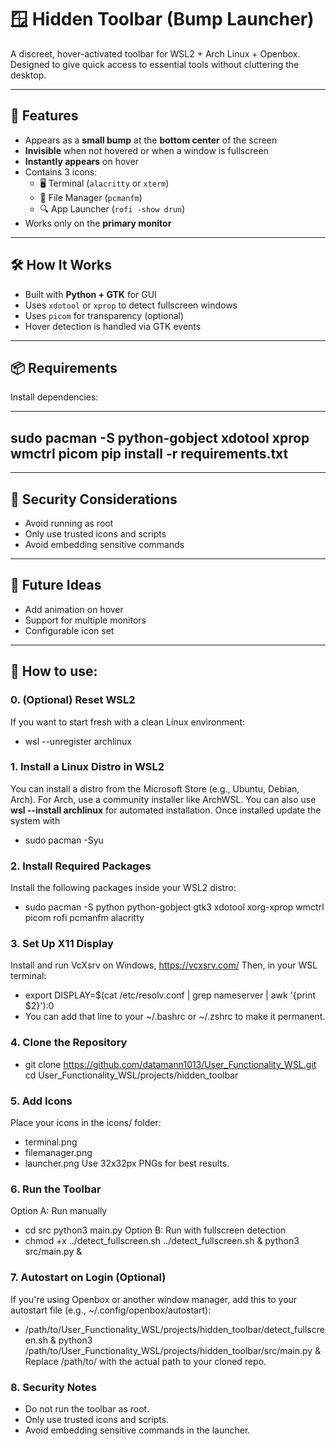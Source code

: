 # 🪟 Hidden Toolbar (Bump Launcher)

A discreet, hover-activated toolbar for WSL2 + Arch Linux + Openbox. 
Designed to give quick access to essential tools without cluttering the desktop.

---

## 🎯 Features

- Appears as a **small bump** at the **bottom center** of the screen
- **Invisible** when not hovered or when a window is fullscreen
- **Instantly appears** on hover
- Contains 3 icons:
  - 🖥️ Terminal (`alacritty` or `xterm`)
  - 📁 File Manager (`pcmanfm`)
  - 🔍 App Launcher (`rofi -show drun`)
- Works only on the **primary monitor**

---

## 🛠️ How It Works

- Built with **Python + GTK** for GUI
- Uses `xdotool` or `xprop` to detect fullscreen windows
- Uses `picom` for transparency (optional)
- Hover detection is handled via GTK events

---

## 📦 Requirements

Install dependencies:

---
sudo pacman -S python-gobject xdotool xprop wmctrl picom
pip install -r requirements.txt
---

---

## 🔐 Security Considerations

- Avoid running as root
- Only use trusted icons and scripts
- Avoid embedding sensitive commands

---

## 🧩 Future Ideas

- Add animation on hover
- Support for multiple monitors
- Configurable icon set

---
## 🚀 How to use:

### 0. (Optional) Reset WSL2
If you want to start fresh with a clean Linux environment:
- wsl --unregister archlinux
### 1. Install a Linux Distro in WSL2
You can install a distro from the Microsoft Store (e.g., Ubuntu, Debian, Arch).
For Arch, use a community installer like ArchWSL.
You can also use **wsl --install archlinux** for automated installation.
Once installed update the system with 
- sudo pacman -Syu
### 2. Install Required Packages
Install the following packages inside your WSL2 distro: 
- sudo pacman -S python python-gobject gtk3 xdotool xorg-xprop wmctrl picom rofi pcmanfm alacritty
### 3. Set Up X11 Display
Install and run VcXsrv on Windows, https://vcxsrv.com/
Then, in your WSL terminal:

- export DISPLAY=$(cat /etc/resolv.conf | grep nameserver | awk '{print $2}'):0
- You can add that line to your ~/.bashrc or ~/.zshrc to make it permanent.
### 4. Clone the Repository
- git clone https://github.com/datamann1013/User_Functionality_WSL.git cd User_Functionality_WSL/projects/hidden_toolbar
### 5. Add Icons
Place your icons in the icons/ folder:
- terminal.png 
- filemanager.png 
- launcher.png
Use 32x32px PNGs for best results.
### 6. Run the Toolbar
Option A: Run manually
- cd src python3 main.py
Option B: Run with fullscreen detection
- chmod +x ../detect_fullscreen.sh ../detect_fullscreen.sh & python3 src/main.py &
### 7. Autostart on Login (Optional)
If you're using Openbox or another window manager, add this to your autostart file (e.g., ~/.config/openbox/autostart):
- /path/to/User_Functionality_WSL/projects/hidden_toolbar/detect_fullscreen.sh & python3 /path/to/User_Functionality_WSL/projects/hidden_toolbar/src/main.py &
Replace /path/to/ with the actual path to your cloned repo.
### 8. Security Notes
- Do not run the toolbar as root. 
- Only use trusted icons and scripts. 
- Avoid embedding sensitive commands in the launcher.